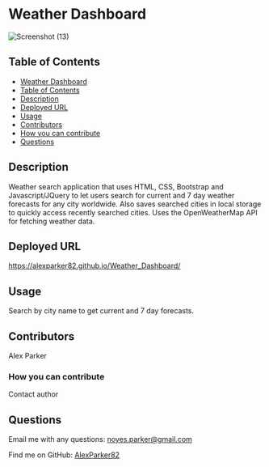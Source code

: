 # Weather Dashboard

![Screenshot (13)](https://user-images.githubusercontent.com/82096138/128115286-c6ccde61-ab1a-42bb-9db3-ffea96a18bd2.png)

## Table of Contents
  - [Weather Dashboard](#budget_tracker)
  - [Table of Contents](#table-of-contents)
  - [Description](#description)
  - [Deployed URL](#deployed-url)
  - [Usage](#usage)
  - [Contributors](#contributors)
  - [How you can contribute](#how-you-can-contribute)
  - [Questions](#questions)

## Description
Weather search application that uses HTML, CSS, Bootstrap and Javascript/JQuery to let users search for current and 7 day weather forecasts for any city worldwide.  Also saves
searched cities in local storage to quickly access recently searched cities. Uses the OpenWeatherMap API for fetching weather data.

## Deployed URL
https://alexparker82.github.io/Weather_Dashboard/

## Usage
Search by city name to get current and 7 day forecasts.

## Contributors
Alex Parker

### How you can contribute
Contact author

## Questions

Email me with any questions: noyes.parker@gmail.com

Find me on GitHub: [AlexParker82](https://github.com/AlexParker82)
